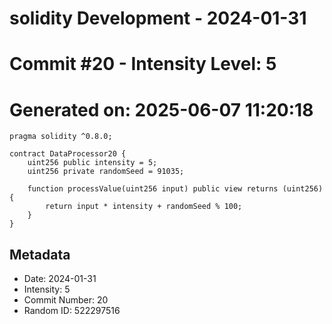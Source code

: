 ﻿# solidity Development - 2024-01-31
# Commit #20 - Intensity Level: 5
# Generated on: 2025-06-07 11:20:18
```solidity
pragma solidity ^0.8.0;

contract DataProcessor20 {
    uint256 public intensity = 5;
    uint256 private randomSeed = 91035;

    function processValue(uint256 input) public view returns (uint256) {
        return input * intensity + randomSeed % 100;
    }
}
```
## Metadata
- Date: 2024-01-31
- Intensity: 5
- Commit Number: 20
- Random ID: 522297516
